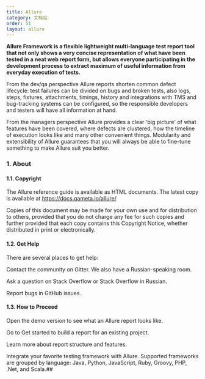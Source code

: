 ```yaml
---
title: Allure
category: 文档站
order: 51
layout: allure
---
```


**Allure Framework is a flexible lightweight multi-language test report tool that not only shows a very concise representation of what have been tested in a neat web report form, but allows everyone participating in the development process to extract maximum of useful information from everyday execution of tests.**

From the dev/qa perspective Allure reports shorten common defect lifecycle: test failures can be divided on bugs and broken tests, also logs, steps, fixtures, attachments, timings, history and integrations with TMS and bug-tracking systems can be configured, so the responsible developers and testers will have all information at hand.

From the managers perspective Allure provides a clear 'big picture' of what features have been covered, where defects are clustered, how the timeline of execution looks like and many other convenient things. Modularity and extensibility of Allure guarantees that you will always be able to fine-tune something to make Allure suit you better.

<div id='_about'></div>

### 1. About

#### 1.1. Copyright

The Allure reference guide is available as HTML documents. The latest copy is available at https://docs.qameta.io/allure/

Copies of this document may be made for your own use and for distribution to others, provided that you do not charge any fee for such copies and further provided that each copy contains this Copyright Notice, whether distributed in print or electronically.

#### 1.2. Get Help

There are several places to get help:

Contact the community on Gitter. We also have a Russian-speaking room.

Ask a question on Stack Overflow or Stack Overflow in Russian.

Report bugs in GitHub issues.

#### 1.3. How to Proceed

Open the demo version to see what an Allure report looks like.

Go to Get started to build a report for an existing project.

Learn more about report structure and features.

Integrate your favorite testing framework with Allure. Supported frameworks are grouped by language: Java, Python, JavaScript, Ruby, Groovy, PHP, .Net, and Scala.##